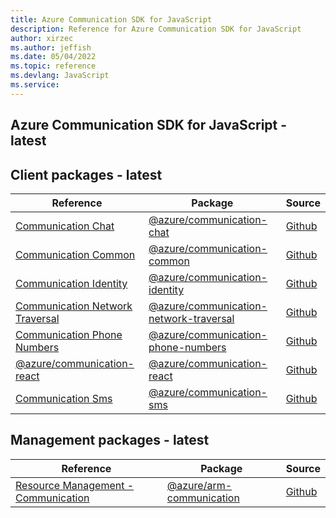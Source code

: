 ```yaml
---
title: Azure Communication SDK for JavaScript
description: Reference for Azure Communication SDK for JavaScript
author: xirzec
ms.author: jeffish
ms.date: 05/04/2022
ms.topic: reference
ms.devlang: JavaScript
ms.service:       
---
```

## Azure Communication SDK for JavaScript - latest
## Client packages - latest
| Reference | Package | Source |
|---|---|---|
|[Communication Chat](javascript/api/overview/azure/communication-chat-readme)|[@azure/communication-chat](https://www.npmjs.com/package/@azure/communication-chat)|[Github](https://github.com/Azure/azure-sdk-for-js/blob/main/sdk/communication/communication-chat)|
|[Communication Common](javascript/api/overview/azure/communication-common-readme)|[@azure/communication-common](https://www.npmjs.com/package/@azure/communication-common)|[Github](https://github.com/Azure/azure-sdk-for-js/blob/main/sdk/communication/communication-common)|
|[Communication Identity](javascript/api/overview/azure/communication-identity-readme)|[@azure/communication-identity](https://www.npmjs.com/package/@azure/communication-identity)|[Github](https://github.com/Azure/azure-sdk-for-js/blob/main/sdk/communication/communication-identity)|
|[Communication Network Traversal](javascript/api/overview/azure/communication-network-traversal-readme)|[@azure/communication-network-traversal](https://www.npmjs.com/package/@azure/communication-network-traversal)|[Github](https://github.com/Azure/azure-sdk-for-js/blob/main/sdk/communication/communication-network-traversal)|
|[Communication Phone Numbers](javascript/api/overview/azure/communication-phone-numbers-readme)|[@azure/communication-phone-numbers](https://www.npmjs.com/package/@azure/communication-phone-numbers)|[Github](https://github.com/Azure/azure-sdk-for-js/blob/main/sdk/communication/communication-phone-numbers)|
|[@azure/communication-react](javascript/api/overview/azure/communication-react-readme)|[@azure/communication-react](https://www.npmjs.com/package/@azure/communication-react)|[Github](https://github.com/Azure/azure-sdk-for-js)|
|[Communication Sms](javascript/api/overview/azure/communication-sms-readme)|[@azure/communication-sms](https://www.npmjs.com/package/@azure/communication-sms)|[Github](https://github.com/Azure/azure-sdk-for-js)|

## Management packages - latest
| Reference | Package | Source |
|---|---|---|
|[Resource Management - Communication](javascript/api/overview/azure/arm-communication-readme)|[@azure/arm-communication](https://www.npmjs.com/package/@azure/arm-communication)|[Github](https://github.com/Azure/azure-sdk-for-js/blob/main/sdk/communication/arm-communication)|

